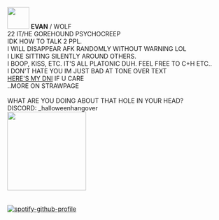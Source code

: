  <img src="https://gifcity.carrd.co/assets/images/gallery01/daa2513e.gif?v=47652796" width="50"> **EVAN** / WOLF <br/> 22  IT/HE
GOREHOUND PSYCHOCREEP <br/> IDK HOW TO TALK 2 PPL. <br/>
I WILL DISAPPEAR AFK RANDOMLY WITHOUT WARNING LOL <BR/>I LIKE SITTING SILENTLY AROUND OTHERS. <br/> I BOOP, KISS, ETC. IT'S ALL PLATONIC DUH. FEEL FREE TO C+H ETC.. <BR/> I DON'T HATE YOU IM JUST BAD AT TONE OVER TEXT <br/> [HERE'S MY DNI](https://rentry.co/wolfs-dni) IF U CARE <br/> ..MORE ON STRAWPAGE <br/>
<br/>
WHAT ARE YOU DOING ABOUT THAT HOLE IN YOUR HEAD? <br/>
DISCORD: _halloweenhangover <br/>
 <img src="https://i.imgur.com/trK19Wf.gif" width="180"> <br/> <br/> <br/>
  [![spotify-github-profile](https://spotify-github-profile.kittinanx.com/api/view?uid=coffeedun&cover_image=true&theme=natemoo-re&show_offline=false&background_color=121212&interchange=false&bar_color=8400c2&bar_color_cover=false)](https://github.com/kittinan/spotify-github-profile)
